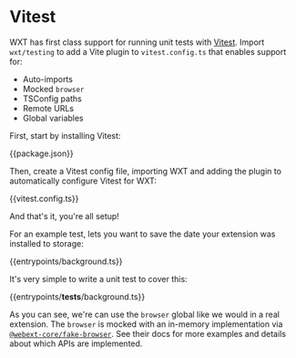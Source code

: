# Vitest

WXT has first class support for running unit tests with [Vitest](https://vitest.dev/). Import `wxt/testing` to add a Vite plugin to `vitest.config.ts` that enables support for:

- Auto-imports
- Mocked `browser`
- TSConfig paths
- Remote URLs
- Global variables

First, start by installing Vitest:

{{package.json}}

Then, create a Vitest config file, importing WXT and adding the plugin to automatically configure Vitest for WXT:

{{vitest.config.ts}}

And that's it, you're all setup!

For an example test, lets you want to save the date your extension was installed to storage:

{{entrypoints/background.ts}}

It's very simple to write a unit test to cover this:

{{entrypoints/__tests__/background.ts}}

As you can see, we're can use the `browser` global like we would in a real extension. The `browser` is mocked with an in-memory implementation via [`@webext-core/fake-browser`](https://webext-core.aklinker1.io/guide/fake-browser/). See their docs for more examples and details about which APIs are implemented.
